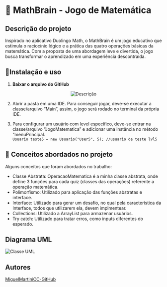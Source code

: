# 🧮 MathBrain - Jogo de Matemática
## Descrição do projeto
Inspirado no aplicativo Duolingo Math, o MathBrain é um jogo educativo que estimula o raciocínio lógico e a prática das quatro operações básicas da matemática. Com a proposta de uma abordagem leve e divertida, o jogo busca transformar o aprendizado em uma experiência descontraída.
## 📝Instalação e uso
1. **Baixar o arquivo do GitHub**
<div align="center">
  <img src="https://github.com/user-attachments/assets/172378a7-2ec9-4b33-91ca-f83c299d6685" alt="Descrição"/>
</div>

2. Abrir a pasta em uma IDE. Para conseguir jogar, deve-se executar a classe/arquivo “Main”, assim, o jogo será rodado no terminal da própria IDE.

3. Para configurar um usuário com level específico, deve-se entrar na classe/arquivo “JogoMatematica” e adicionar uma instância no método “menuPrincipal.
</br>`Usuario teste5 = new Usuario("User5", 5); //usuario de teste lvl5`
## 🧠 Conceitos abordados no projeto
Alguns conceitos que foram abordados no trabalho: 
- Classe Abstrata: OperacaoMatematica é a minha classe abstrata, onde define 3 funções para cada quiz (classes das operações) referente a operação matemática.
- Polimorfismo: Utilizado para aplicação das funções abstratas e interface.
- Interface: Utilizado para gerar um desafio, no qual pela característica da Interface, todos que utilizarem ela, devem implmentear.
- Collections: Utilizado a ArrayList para armazenar usuários.
- Try catch: Utilizado para tratar erros, como inputs diferentes do esperado.
## Diagrama UML   
![Classe UML](https://github.com/user-attachments/assets/56068247-bb09-4361-8758-d5e085c472f3)


## **Autores**
[MiguelMartiniCC-GitHub](https://github.com/MiguelMartiniCC)
